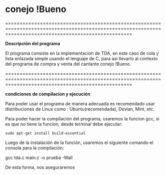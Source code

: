 # conejo !Bueno

========================================================================================================================================================  

**Descripción del programa**

El programa consiste en la implementacion de TDA, en este caso de cola y lista enlazada simple usando el lenguaje de C, para asi llevarlo al contexto del
programa de compra y venta del cantante conejo !Bueno.

========================================================================================================================================================

**condiciones de compilacion y ejecución**

Para poder usar el programa de manera adecuada es recomendado usar distribuciones de Linux como : Ubuntu(recomendada), Devian, Mint, etc.  

Para poder hacer la compilación del programa, usaremos la funcion gcc, si es que no tiene la funcion, desde terminal debe ejecutar:

    sudo apt-get install build-essential

Luego de la instalación de la función, usaremos el siguiente comando el consola para la compilación:

  gcc tda.c main.c -o prueba -Wall

De esta forma, nos aseguraremos 
